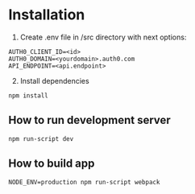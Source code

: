 # Installation

1. Create .env file in /src directory with next options:
```
AUTH0_CLIENT_ID=<id>
AUTH0_DOMAIN=<yourdomain>.auth0.com
API_ENDPOINT=<api.endpoint>
``` 

2. Install dependencies
```
npm install
```

## How to run development server
```
npm run-script dev
```

## How to build app
```
NODE_ENV=production npm run-script webpack
```
